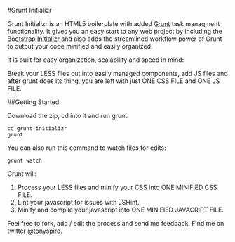 #Grunt Initializr

Grunt Initializr is an HTML5 boilerplate with added [Grunt](http://gruntjs.com/) task managment functionality.  It gives you an easy start to any web project by including the [Bootstrap Initializr](http://www.initializr.com/) and also adds the streamlined workflow power of Grunt to output your code minified and easily organized.

It is built for easy organization, scalability and speed in mind:

Break your LESS files out into easily managed components, add JS files and after grunt does its thing, you are left with just ONE CSS FILE and ONE JS FILE.


##Getting Started

Download the zip, cd into it and run grunt:
```
cd grunt-initializr
grunt
```
You can also run this command to watch files for edits:
```
grunt watch
```

Grunt will:<br>
1. Process your LESS files and minify your CSS into ONE MINIFIED CSS FILE.
2. Lint your javascript for issues with JSHint.
3. Minify and compile your javascript into ONE MINIFIED JAVACRIPT FILE.

Feel free to fork, add / edit the process and send me feedback.  Find me on twitter [@tonyspiro](http://twitter.com/tonyspiro).
